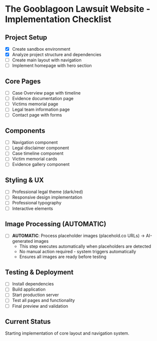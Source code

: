 # The Gooblagoon Lawsuit Website - Implementation Checklist

## Project Setup
- [x] Create sandbox environment
- [x] Analyze project structure and dependencies
- [ ] Create main layout with navigation
- [ ] Implement homepage with hero section

## Core Pages
- [ ] Case Overview page with timeline
- [ ] Evidence documentation page
- [ ] Victims memorial page
- [ ] Legal team information page
- [ ] Contact page with forms

## Components
- [ ] Navigation component
- [ ] Legal disclaimer component
- [ ] Case timeline component
- [ ] Victim memorial cards
- [ ] Evidence gallery component

## Styling & UX
- [ ] Professional legal theme (dark/red)
- [ ] Responsive design implementation
- [ ] Professional typography
- [ ] Interactive elements

## Image Processing (AUTOMATIC)
- [ ] **AUTOMATIC**: Process placeholder images (placehold.co URLs) → AI-generated images
  - This step executes automatically when placeholders are detected
  - No manual action required - system triggers automatically
  - Ensures all images are ready before testing

## Testing & Deployment
- [ ] Install dependencies
- [ ] Build application
- [ ] Start production server
- [ ] Test all pages and functionality
- [ ] Final preview and validation

## Current Status
Starting implementation of core layout and navigation system.